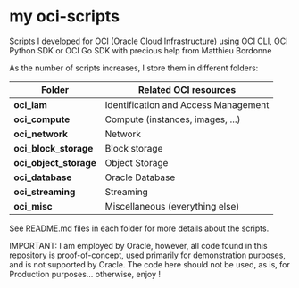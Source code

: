 # my oci-scripts

Scripts I developed for OCI (Oracle Cloud Infrastructure) using OCI CLI, OCI Python SDK or OCI Go SDK
with precious help from Matthieu Bordonne

As the number of scripts increases, I store them in different folders:

| Folder                 | Related OCI resources                |
| ---------------------- | ------------------------------------ |
| **oci_iam**            | Identification and Access Management |
| **oci_compute**        | Compute (instances, images, ...)     |
| **oci_network**        | Network                              |
| **oci_block_storage**  | Block storage                        |
| **oci_object_storage** | Object Storage                       |
| **oci_database**       | Oracle Database                      |
| **oci_streaming**      | Streaming                            |
| **oci_misc**           | Miscellaneous (everything else)      |

See README.md files in each folder for more details about the scripts.

IMPORTANT: I am employed by Oracle, however, all code found in this repository is proof-of-concept, used primarily for demonstration purposes, and is not supported by Oracle. The code here should not be used, as is, for Production purposes... otherwise, enjoy !

